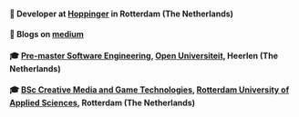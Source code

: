 <!--
**WimJongeneel/WimJongeneel** is a ✨ _special_ ✨ repository because its `README.md` (this file) appears on your GitHub profile.

Here are some ideas to get you started:

- 🔭 I’m currently working on ...
- 🌱 I’m currently learning ...
- 👯 I’m looking to collaborate on ...
- 🤔 I’m looking for help with ...
- 💬 Ask me about ...
- 📫 How to reach me: ...
- 😄 Pronouns: ...
- ⚡ Fun fact: ...
-->
#### :office: Developer at [Hoppinger](https://www.hoppinger.com) in Rotterdam (The Netherlands)
#### :closed_book: Blogs on [medium](https://medium.com/@wim_jongeneel)
#### :mortar_board: [Pre-master Software Engineering](https://www.ou.nl/info-master-software-engineering), [Open Universiteit](https://www.ou.nl), Heerlen (The Netherlands)
#### :mortar_board: [BSc Creative Media and Game Technologies](https://www.hogeschoolrotterdam.nl/opleidingen/bachelor/creative-media-and-game-technologies/voltijd/), [Rotterdam University of Applied Sciences](https://www.hogeschoolrotterdam.nl), Rotterdam (The Netherlands)
